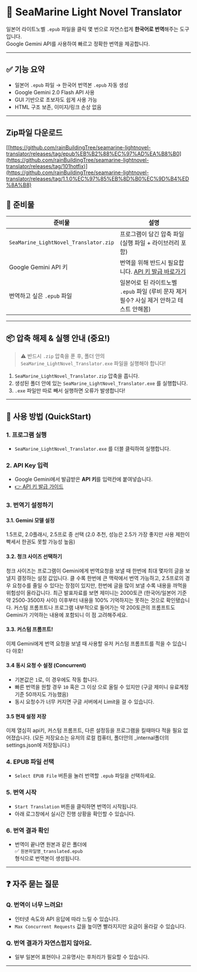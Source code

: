 # 📘 SeaMarine Light Novel Translator

일본어 라이트노벨 `.epub` 파일을 클릭 몇 번으로 자연스럽게 **한국어로 번역**해주는 도구입니다.  
Google Gemini API를 사용하여 빠르고 정확한 번역을 제공합니다.

---

## ✅ 기능 요약

- 일본어 `.epub` 파일 → 한국어 번역본 `.epub` 자동 생성
- Google Gemini 2.0 Flash API 사용
- GUI 기반으로 초보자도 쉽게 사용 가능
- HTML 구조 보존, 이미지/링크 손상 없음

---
## Zip파일 다운로드
[[https://github.com/rainBuildingTree/seamarine-lightnovel-translator/releases/tag/epub%EB%B2%88%EC%97%AD%EA%B8%B0](https://github.com/rainBuildingTree/seamarine-lightnovel-translator/releases/tag/101hotfix)](https://github.com/rainBuildingTree/seamarine-lightnovel-translator/releases/tag/1.1.0%EC%97%85%EB%8D%B0%EC%9D%B4%ED%8A%B8)

## 🧰 준비물

| 준비물                      | 설명                                                                 |
|----------------------------|----------------------------------------------------------------------|
| `SeaMarine_LightNovel_Translator.zip` | 프로그램이 담긴 압축 파일 (실행 파일 + 라이브러리 포함)                 |
| Google Gemini API 키       | 번역을 위해 반드시 필요합니다. [API 키 발급 바로가기](https://makersuite.google.com/app/apikey) |
| 번역하고 싶은 `.epub` 파일 | 일본어로 된 라이트노벨 `.epub` 파일 (루비 문자 제거 필수? 사실 제거 안하고 테스트 안해봄)                                 |

---

## 📦 압축 해제 & 실행 안내 (중요!)

> ⚠️ 반드시 `.zip` 압축을 푼 후, 폴더 안의 `SeaMarine_LightNovel_Translator.exe` 파일을 실행해야 합니다!

1. `SeaMarine_LightNovel_Translator.zip` 압축을 풉니다.  
2. 생성된 폴더 안에 있는 `SeaMarine_LightNovel_Translator.exe` 를 실행합니다.  
3. `.exe` 파일만 따로 빼서 실행하면 오류가 발생합니다!

---

## 🚀 사용 방법 (QuickStart)

### 1. 프로그램 실행

- `SeaMarine_LightNovel_Translator.exe` 를 더블 클릭하여 실행합니다.

### 2. API Key 입력

- Google Gemini에서 발급받은 **API 키**를 입력칸에 붙여넣습니다.
- [👉 API 키 발급 가이드](https://makersuite.google.com/app/apikey)
### 3. 번역기 설정하기
#### 3.1. Gemini 모델 설정
1.5프로, 2.0플래시, 2.5프로 중 선택 (2.0 추천, 성능은 2.5가 가장 좋지만 사용 제한이 빡세서 한권도 못할 가능성 높음)

#### 3.2. 청크 사이즈 선택하기
청크 사이즈는 프로그램이 Gemini에게 번역요청을 보낼 때 한번에 최대 몇자의 글을 보낼지 결정하는 설정 값입니다.
클 수록 한번에 큰 맥락에서 번역 가능하고, 2.5프로의 경우 요청수를 줄일 수 있다는 장점이 있지만,
한번에 글을 많이 보낼 수록 내용을 까먹을 위험성이 올라갑니다.
최근 발표자료를 보면 제미니는 2000토큰 (한국어/일본어 기준 약 2500-3500자 사이) 이후부터 내용을 100% 기억하지는 못하는 것으로 확인됐습니다.
커스텀 프롬프트나 프로그램 내부적으로 들어가는 약 200토큰의 프롬프트도 Gemini가 기억하는 내용에 포함되니 이 점 고려해주세요.

#### 3.3. 커스텀 프롬프트!
이제 Gemini에게 번역 요청을 보낼 때 사용할 유저 커스텀 프롬프트를 적을 수 있습니다 야호!

#### 3.4 동시 요청 수 설정 (Concurrent)
- 기본값은 `1`로, 이 경우에도 작동 합니다. 
- 빠른 번역을 원할 경우 `10` 혹은 그 이상 으로 올릴 수 있지만 (구글 제미니 유료계정 기준 50까지도 가능했음)
- 동시 요청수가 너무 커지면 구글 서버에서 Limit을 걸 수 있습니다.

#### 3.5 현재 설정 저장
이제 열심히 api키, 커스텀 프롬프트, 다른 설정등을 프로그램을 킬때마다 적을 필요 없어졌습니다.
(모든 저장요소는 유저의 로컬 컴퓨터, 폴더안의 _internal폴더의 settings.json에 저장됩니다.)

### 4. EPUB 파일 선택

- `Select EPUB File` 버튼을 눌러 번역할 `.epub` 파일을 선택하세요.

### 5. 번역 시작

- `Start Translation` 버튼을 클릭하면 번역이 시작됩니다.
- 아래 로그창에서 실시간 진행 상황을 확인할 수 있습니다.

### 6. 번역 결과 확인

- 번역이 끝나면 원본과 같은 폴더에  
  ✅ `원본파일명_translated.epub`  
  형식으로 번역본이 생성됩니다.

---

## ❓ 자주 묻는 질문

### Q. 번역이 너무 느려요!

- 인터넷 속도와 API 응답에 따라 느릴 수 있습니다.
- `Max Concurrent Requests` 값을 높이면 빨라지지만 요금이 올라갈 수 있습니다.


### Q. 번역 결과가 자연스럽지 않아요.

- 일부 일본어 표현이나 고유명사는 후처리가 필요할 수 있습니다.

---

